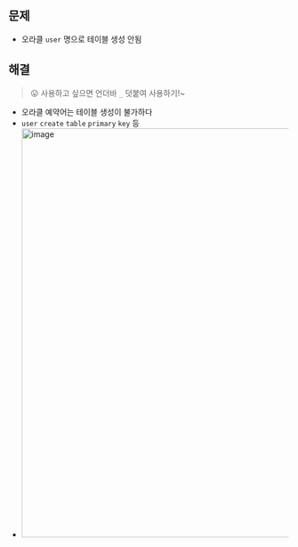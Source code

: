 ## 문제 
- 오라클 `user` 명으로 테이블 생성 안됨

## 해결
> 😛 사용하고 싶으면 언더바 `_`   덧붙여 사용하기!~
- 오라클 예약어는 테이블 생성이 불가하다
- `user` `create` `table` `primary` `key` 등
- <img width="736" alt="image" src="https://user-images.githubusercontent.com/61215550/224528555-138e49d7-c632-4ee2-8b50-e9bffa809920.png">
